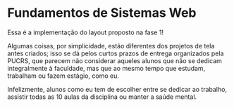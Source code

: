 # Fundamentos de Sistemas Web

Essa é a implementação do layout proposto na fase 1!

Algumas coisas, por simplicidade, estão diferentes dos projetos de tela antes criados; isso se dá pelos curtos prazos de entrega organizados pela PUCRS, que parecem não considerar aqueles alunos que não se dedicam integralmente à faculdade, mas que ao mesmo tempo que estudam, trabalham ou fazem estágio, como eu.

Infelizmente, alunos como eu tem de escolher entre se dedicar ao trabalho, assistir todas as 10 aulas da disciplina ou manter a saúde mental.
